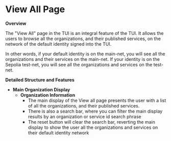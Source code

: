 # View All Page

<ImageViewer src="/assets/images/products/AIMarketplace/TUI/ViewAllPage.webp" alt="Services View All page" pictureTitle="Services View All page"/>

**Overview**

The "View All" page in the TUI is an integral feature of the TUI. It allows the users to browse all the organizations, and their published services, on the network of the default identity signed into the TUI.&#x20;

In other words, if your default identity is on the main-net, you will see all the organizations and their services on the main-net. If your identity is on the Sepolia test-net, you will see all the organizations and services on the test-net.&#x20;

**Detailed Structure and Features**

* **Main Organization Display**
  * **Organization Information**
    * The main display of the View all page presents the user with a list of all the organizations, and their published services.
    * There is also a search bar, where you can filter the main display results by an organization or service id search phrase
    * The reset button will clear the search bar, reverting the main display to show the user all the organizations and services on their default identity network&#x20;
